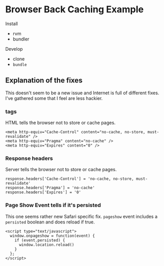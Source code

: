 # Browser Back Caching Example

Install

 * rvm
 * bundler

Develop

 * clone
 * `bundle`

## Explanation of the fixes

This doesn't seem to be a new issue and Internet is full of different fixes. I've gathered some that I feel are less hackier.

### <META> tags

HTML tells the browser not to store or cache pages.

```
<meta http-equiv="Cache-Control" content="no-cache, no-store, must-revalidate" />
<meta http-equiv="Pragma" content="no-cache" />
<meta http-equiv="Expires" content="0" />
```

### Response headers

Server tells the browser not to store or cache pages.

```
response.headers['Cache-Control'] = 'no-cache, no-store, must-revalidate'
response.headers['Pragma'] = 'no-cache'
response.headers['Expires'] = '0'
```

### Page Show Event tells if it's persisted

This one seems rather new Safari specific fix. `pageshow` event includes a `persisted` boolean and does reload if true.

```
<script type="text/javascript">
  window.onpageshow = function(event) {
    if (event.persisted) {
      window.location.reload()
    }
  };
</script>
```
